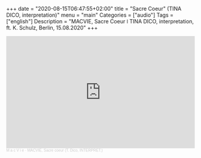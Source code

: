 
+++
date = "2020-08-15T06:47:55+02:00"
title = "Sacre Coeur" (TINA DICO, interpretation)"
menu = "main"
Categories = ["audio"]
Tags = ["english"]
Description = "MACVIE, Sacre Coeur  ǀ  TINA DICO, interpretation, ft. K. Schulz, Berlin, 15.08.2020"
+++


<iframe width="100%" height="300" scrolling="no" frameborder="no" allow="autoplay" src="https://w.soundcloud.com/player/?url=https%3A//api.soundcloud.com/tracks/877128031&color=%23e30096&auto_play=false&hide_related=false&show_comments=true&show_user=true&show_reposts=false&show_teaser=true&visual=true"></iframe><div style="font-size: 10px; color: #cccccc;line-break: anywhere;word-break: normal;overflow: hidden;white-space: nowrap;text-overflow: ellipsis; font-family: Interstate,Lucida Grande,Lucida Sans Unicode,Lucida Sans,Garuda,Verdana,Tahoma,sans-serif;font-weight: 100;"><a href="https://soundcloud.com/macvie" title="M a c V i e" target="_blank" style="color: #cccccc; text-decoration: none;">M a c V i e</a> · <a href="https://soundcloud.com/macvie/macvie-sacre-coeur-t-dico-interpret" title="MACVIE, Sacre coeur (T. Dico, INTERPRET.)" target="_blank" style="color: #cccccc; text-decoration: none;">MACVIE, Sacre coeur (T. Dico, INTERPRET.)</a></div>


